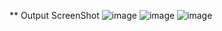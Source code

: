 ** Output ScreenShot
![image](https://github.com/user-attachments/assets/a98d9149-565b-4a29-9fd8-7c15020f1c2b)
![image](https://github.com/user-attachments/assets/6644b57a-49a3-4495-817b-9de28cdc7841)
![image](https://github.com/user-attachments/assets/b2982dd4-4e95-4bbb-adc1-7242510ec4ea)
